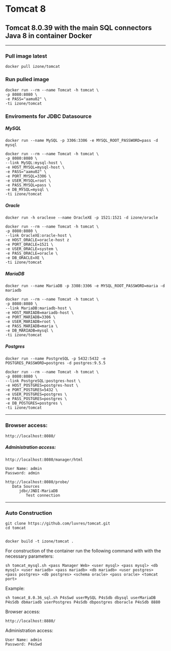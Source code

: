 # Tomcat 8
## Tomcat 8.0.39 with the main SQL connectors Java 8 in container Docker
-----
### Pull image latest
```
docker pull izone/tomcat
```
### Run pulled image
```
docker run --rm --name Tomcat -h tomcat \
-p 8080:8080 \
-e PASS="aamu02" \
-ti izone/tomcat
```
### Enviroments for JDBC Datasource
##### MySQL
```
docker run --name MySQL -p 3306:3306 -e MYSQL_ROOT_PASSWORD=pass -d mysql

docker run --rm --name Tomcat -h tomcat \
-p 8080:8080 \
--link MySQL:mysql-host \
-e HOST_MYSQL=mysql-host \
-e PASS="aamu02" \
-e PORT_MYSQL=3306 \
-e USER_MYSQL=root \
-e PASS_MYSQL=pass \
-e DB_MYSQL=mysql \
-ti izone/tomcat
```
##### Oracle
```
docker run -h oraclexe --name OracleXE -p 1521:1521 -d izone/oracle

docker run --rm --name Tomcat -h tomcat \
-p 8080:8080 \
--link OracleXE:oracle-host \
-e HOST_ORACLE=oracle-host z
-e PORT_ORACLE=1521 \
-e USER_ORACLE=system \
-e PASS_ORACLE=oracle \
-e DB_ORACLE=XE \
-ti izone/tomcat
```
##### MariaDB
```
docker run --name MariaDB -p 3308:3306 -e MYSQL_ROOT_PASSWORD=maria -d mariadb

docker run --rm --name Tomcat -h tomcat \
-p 8080:8080 \
--link MariaDB:mariadb-host \
-e HOST_MARIADB=mariadb-host \
-e PORT_MARIADB=3306 \
-e USER_MARIADB=root \
-e PASS_MARIADB=maria \
-e DB_MARIADB=mysql \
-ti izone/tomcat
```
##### Postgres
```
docker run --name PostgreSQL -p 5432:5432 -e POSTGRES_PASSWORD=postgres -d postgres:9.5.5

docker run --rm --name Tomcat -h tomcat \
-p 8080:8080 \
--link PostgreSQL:postgres-host \
-e HOST_POSTGRES=postgres-host \
-e PORT_POSTGRES=5432 \
-e USER_POSTGRES=postgres \
-e PASS_POSTGRES=postgres \
-e DB_POSTGRES=postgres \
-ti izone/tomcat
```
-----
### Browser access:
```
http://localhost:8080/
```
##### Administration access:
```
http://localhost:8080/manager/html

User Name: admin
Password: admin

http://localhost:8080/probe/
   Data Sources
      jdbc/JNDI-MariaDB
         Test connection
```
-----
### Auto Construction
```
git clone https://github.com/luvres/tomcat.git
cd tomcat


docker build -t izone/tomcat .
```

For construction of the container run the following command with with the necessary parameters:

	sh tomcat_mysql.sh <pass Manager Web> <user mysql> <pass mysql> <db mysql> <user mariadb> <pass mariadb> <db mariadb> <user postgres> <pass postgres> <db postgres> <schema oracle> <pass oracle> <tomcat port>

Example:

	sh tomcat_8.0.36_sql.sh P4sSwd userMySQL P4sSdb dbysql userMariaDB P4sSdb dbmariadb userPostgres P4sSdb dbpostgres dboracle P4sSdb 8880

Browser access:

	http://localhost:8880/

Administration access:

	User Name: admin
	Password: P4sSwd

